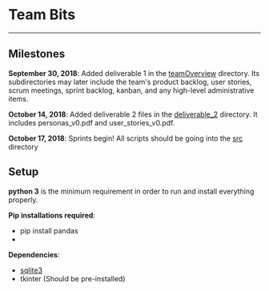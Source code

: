 # Team Bits
---

## Milestones

**September 30, 2018**: Added deliverable 1 in the [teamOverview](./teamOverview) directory. Its subdirectories may later include the team's product backlog, user stories, scrum meetings, sprint backlog, kanban, and any high-level administrative items.

**October 14, 2018**: Added deliverable 2 files in the [deliverable_2](./teamOverview/deliverable_2) directory. It includes personas_v0.pdf and user_stories_v0.pdf.

**October 17, 2018**: Sprints begin! All scripts should be going into the [src](./src) directory

## Setup

**python 3** is the minimum requirement in order to run and install everything properly.

**Pip installations required**:
- pip install pandas
- 
**Dependencies**:
- [sqlite3](https://www.sqlite.org/download.html)
- tkinter (Should be pre-installed)
